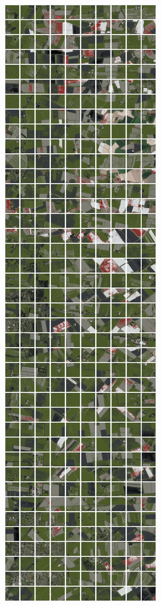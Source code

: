 <html>
<div>
<img src="https://github.com/HakkaTjakka/NL_TILE_MAP/blob/main/18/649/-1069/r.6490.-10690.png" height="44" width="44">
<img src="https://github.com/HakkaTjakka/NL_TILE_MAP/blob/main/18/649/-1069/r.6491.-10690.png" height="44" width="44">
<img src="https://github.com/HakkaTjakka/NL_TILE_MAP/blob/main/18/649/-1069/r.6492.-10690.png" height="44" width="44">
<img src="https://github.com/HakkaTjakka/NL_TILE_MAP/blob/main/18/649/-1069/r.6493.-10690.png" height="44" width="44">
<img src="https://github.com/HakkaTjakka/NL_TILE_MAP/blob/main/18/649/-1069/r.6494.-10690.png" height="44" width="44">
<img src="https://github.com/HakkaTjakka/NL_TILE_MAP/blob/main/18/649/-1069/r.6495.-10690.png" height="44" width="44">
<img src="https://github.com/HakkaTjakka/NL_TILE_MAP/blob/main/18/649/-1069/r.6496.-10690.png" height="44" width="44">
<img src="https://github.com/HakkaTjakka/NL_TILE_MAP/blob/main/18/649/-1069/r.6497.-10690.png" height="44" width="44">
<img src="https://github.com/HakkaTjakka/NL_TILE_MAP/blob/main/18/649/-1069/r.6498.-10690.png" height="44" width="44">
<img src="https://github.com/HakkaTjakka/NL_TILE_MAP/blob/main/18/649/-1069/r.6499.-10690.png" height="44" width="44">
<img src="https://github.com/HakkaTjakka/NL_TILE_MAP/blob/main/18/650/-1069/r.6500.-10690.png" height="44" width="44">
<img src="https://github.com/HakkaTjakka/NL_TILE_MAP/blob/main/18/650/-1069/r.6501.-10690.png" height="44" width="44">
<img src="https://github.com/HakkaTjakka/NL_TILE_MAP/blob/main/18/650/-1069/r.6502.-10690.png" height="44" width="44">
<img src="https://github.com/HakkaTjakka/NL_TILE_MAP/blob/main/18/650/-1069/r.6503.-10690.png" height="44" width="44">
<img src="https://github.com/HakkaTjakka/NL_TILE_MAP/blob/main/18/650/-1069/r.6504.-10690.png" height="44" width="44">
<img src="https://github.com/HakkaTjakka/NL_TILE_MAP/blob/main/18/650/-1069/r.6505.-10690.png" height="44" width="44">
<img src="https://github.com/HakkaTjakka/NL_TILE_MAP/blob/main/18/650/-1069/r.6506.-10690.png" height="44" width="44">
<img src="https://github.com/HakkaTjakka/NL_TILE_MAP/blob/main/18/650/-1069/r.6507.-10690.png" height="44" width="44">
<img src="https://github.com/HakkaTjakka/NL_TILE_MAP/blob/main/18/650/-1069/r.6508.-10690.png" height="44" width="44">
<img src="https://github.com/HakkaTjakka/NL_TILE_MAP/blob/main/18/650/-1069/r.6509.-10690.png" height="44" width="44">
<br>
<img src="https://github.com/HakkaTjakka/NL_TILE_MAP/blob/main/18/649/-1069/r.6490.-10689.png" height="44" width="44">
<img src="https://github.com/HakkaTjakka/NL_TILE_MAP/blob/main/18/649/-1069/r.6491.-10689.png" height="44" width="44">
<img src="https://github.com/HakkaTjakka/NL_TILE_MAP/blob/main/18/649/-1069/r.6492.-10689.png" height="44" width="44">
<img src="https://github.com/HakkaTjakka/NL_TILE_MAP/blob/main/18/649/-1069/r.6493.-10689.png" height="44" width="44">
<img src="https://github.com/HakkaTjakka/NL_TILE_MAP/blob/main/18/649/-1069/r.6494.-10689.png" height="44" width="44">
<img src="https://github.com/HakkaTjakka/NL_TILE_MAP/blob/main/18/649/-1069/r.6495.-10689.png" height="44" width="44">
<img src="https://github.com/HakkaTjakka/NL_TILE_MAP/blob/main/18/649/-1069/r.6496.-10689.png" height="44" width="44">
<img src="https://github.com/HakkaTjakka/NL_TILE_MAP/blob/main/18/649/-1069/r.6497.-10689.png" height="44" width="44">
<img src="https://github.com/HakkaTjakka/NL_TILE_MAP/blob/main/18/649/-1069/r.6498.-10689.png" height="44" width="44">
<img src="https://github.com/HakkaTjakka/NL_TILE_MAP/blob/main/18/649/-1069/r.6499.-10689.png" height="44" width="44">
<img src="https://github.com/HakkaTjakka/NL_TILE_MAP/blob/main/18/650/-1069/r.6500.-10689.png" height="44" width="44">
<img src="https://github.com/HakkaTjakka/NL_TILE_MAP/blob/main/18/650/-1069/r.6501.-10689.png" height="44" width="44">
<img src="https://github.com/HakkaTjakka/NL_TILE_MAP/blob/main/18/650/-1069/r.6502.-10689.png" height="44" width="44">
<img src="https://github.com/HakkaTjakka/NL_TILE_MAP/blob/main/18/650/-1069/r.6503.-10689.png" height="44" width="44">
<img src="https://github.com/HakkaTjakka/NL_TILE_MAP/blob/main/18/650/-1069/r.6504.-10689.png" height="44" width="44">
<img src="https://github.com/HakkaTjakka/NL_TILE_MAP/blob/main/18/650/-1069/r.6505.-10689.png" height="44" width="44">
<img src="https://github.com/HakkaTjakka/NL_TILE_MAP/blob/main/18/650/-1069/r.6506.-10689.png" height="44" width="44">
<img src="https://github.com/HakkaTjakka/NL_TILE_MAP/blob/main/18/650/-1069/r.6507.-10689.png" height="44" width="44">
<img src="https://github.com/HakkaTjakka/NL_TILE_MAP/blob/main/18/650/-1069/r.6508.-10689.png" height="44" width="44">
<img src="https://github.com/HakkaTjakka/NL_TILE_MAP/blob/main/18/650/-1069/r.6509.-10689.png" height="44" width="44">
<br>
<img src="https://github.com/HakkaTjakka/NL_TILE_MAP/blob/main/18/649/-1069/r.6490.-10688.png" height="44" width="44">
<img src="https://github.com/HakkaTjakka/NL_TILE_MAP/blob/main/18/649/-1069/r.6491.-10688.png" height="44" width="44">
<img src="https://github.com/HakkaTjakka/NL_TILE_MAP/blob/main/18/649/-1069/r.6492.-10688.png" height="44" width="44">
<img src="https://github.com/HakkaTjakka/NL_TILE_MAP/blob/main/18/649/-1069/r.6493.-10688.png" height="44" width="44">
<img src="https://github.com/HakkaTjakka/NL_TILE_MAP/blob/main/18/649/-1069/r.6494.-10688.png" height="44" width="44">
<img src="https://github.com/HakkaTjakka/NL_TILE_MAP/blob/main/18/649/-1069/r.6495.-10688.png" height="44" width="44">
<img src="https://github.com/HakkaTjakka/NL_TILE_MAP/blob/main/18/649/-1069/r.6496.-10688.png" height="44" width="44">
<img src="https://github.com/HakkaTjakka/NL_TILE_MAP/blob/main/18/649/-1069/r.6497.-10688.png" height="44" width="44">
<img src="https://github.com/HakkaTjakka/NL_TILE_MAP/blob/main/18/649/-1069/r.6498.-10688.png" height="44" width="44">
<img src="https://github.com/HakkaTjakka/NL_TILE_MAP/blob/main/18/649/-1069/r.6499.-10688.png" height="44" width="44">
<img src="https://github.com/HakkaTjakka/NL_TILE_MAP/blob/main/18/650/-1069/r.6500.-10688.png" height="44" width="44">
<img src="https://github.com/HakkaTjakka/NL_TILE_MAP/blob/main/18/650/-1069/r.6501.-10688.png" height="44" width="44">
<img src="https://github.com/HakkaTjakka/NL_TILE_MAP/blob/main/18/650/-1069/r.6502.-10688.png" height="44" width="44">
<img src="https://github.com/HakkaTjakka/NL_TILE_MAP/blob/main/18/650/-1069/r.6503.-10688.png" height="44" width="44">
<img src="https://github.com/HakkaTjakka/NL_TILE_MAP/blob/main/18/650/-1069/r.6504.-10688.png" height="44" width="44">
<img src="https://github.com/HakkaTjakka/NL_TILE_MAP/blob/main/18/650/-1069/r.6505.-10688.png" height="44" width="44">
<img src="https://github.com/HakkaTjakka/NL_TILE_MAP/blob/main/18/650/-1069/r.6506.-10688.png" height="44" width="44">
<img src="https://github.com/HakkaTjakka/NL_TILE_MAP/blob/main/18/650/-1069/r.6507.-10688.png" height="44" width="44">
<img src="https://github.com/HakkaTjakka/NL_TILE_MAP/blob/main/18/650/-1069/r.6508.-10688.png" height="44" width="44">
<img src="https://github.com/HakkaTjakka/NL_TILE_MAP/blob/main/18/650/-1069/r.6509.-10688.png" height="44" width="44">
<br>
<img src="https://github.com/HakkaTjakka/NL_TILE_MAP/blob/main/18/649/-1069/r.6490.-10687.png" height="44" width="44">
<img src="https://github.com/HakkaTjakka/NL_TILE_MAP/blob/main/18/649/-1069/r.6491.-10687.png" height="44" width="44">
<img src="https://github.com/HakkaTjakka/NL_TILE_MAP/blob/main/18/649/-1069/r.6492.-10687.png" height="44" width="44">
<img src="https://github.com/HakkaTjakka/NL_TILE_MAP/blob/main/18/649/-1069/r.6493.-10687.png" height="44" width="44">
<img src="https://github.com/HakkaTjakka/NL_TILE_MAP/blob/main/18/649/-1069/r.6494.-10687.png" height="44" width="44">
<img src="https://github.com/HakkaTjakka/NL_TILE_MAP/blob/main/18/649/-1069/r.6495.-10687.png" height="44" width="44">
<img src="https://github.com/HakkaTjakka/NL_TILE_MAP/blob/main/18/649/-1069/r.6496.-10687.png" height="44" width="44">
<img src="https://github.com/HakkaTjakka/NL_TILE_MAP/blob/main/18/649/-1069/r.6497.-10687.png" height="44" width="44">
<img src="https://github.com/HakkaTjakka/NL_TILE_MAP/blob/main/18/649/-1069/r.6498.-10687.png" height="44" width="44">
<img src="https://github.com/HakkaTjakka/NL_TILE_MAP/blob/main/18/649/-1069/r.6499.-10687.png" height="44" width="44">
<img src="https://github.com/HakkaTjakka/NL_TILE_MAP/blob/main/18/650/-1069/r.6500.-10687.png" height="44" width="44">
<img src="https://github.com/HakkaTjakka/NL_TILE_MAP/blob/main/18/650/-1069/r.6501.-10687.png" height="44" width="44">
<img src="https://github.com/HakkaTjakka/NL_TILE_MAP/blob/main/18/650/-1069/r.6502.-10687.png" height="44" width="44">
<img src="https://github.com/HakkaTjakka/NL_TILE_MAP/blob/main/18/650/-1069/r.6503.-10687.png" height="44" width="44">
<img src="https://github.com/HakkaTjakka/NL_TILE_MAP/blob/main/18/650/-1069/r.6504.-10687.png" height="44" width="44">
<img src="https://github.com/HakkaTjakka/NL_TILE_MAP/blob/main/18/650/-1069/r.6505.-10687.png" height="44" width="44">
<img src="https://github.com/HakkaTjakka/NL_TILE_MAP/blob/main/18/650/-1069/r.6506.-10687.png" height="44" width="44">
<img src="https://github.com/HakkaTjakka/NL_TILE_MAP/blob/main/18/650/-1069/r.6507.-10687.png" height="44" width="44">
<img src="https://github.com/HakkaTjakka/NL_TILE_MAP/blob/main/18/650/-1069/r.6508.-10687.png" height="44" width="44">
<img src="https://github.com/HakkaTjakka/NL_TILE_MAP/blob/main/18/650/-1069/r.6509.-10687.png" height="44" width="44">
<br>
<img src="https://github.com/HakkaTjakka/NL_TILE_MAP/blob/main/18/649/-1069/r.6490.-10686.png" height="44" width="44">
<img src="https://github.com/HakkaTjakka/NL_TILE_MAP/blob/main/18/649/-1069/r.6491.-10686.png" height="44" width="44">
<img src="https://github.com/HakkaTjakka/NL_TILE_MAP/blob/main/18/649/-1069/r.6492.-10686.png" height="44" width="44">
<img src="https://github.com/HakkaTjakka/NL_TILE_MAP/blob/main/18/649/-1069/r.6493.-10686.png" height="44" width="44">
<img src="https://github.com/HakkaTjakka/NL_TILE_MAP/blob/main/18/649/-1069/r.6494.-10686.png" height="44" width="44">
<img src="https://github.com/HakkaTjakka/NL_TILE_MAP/blob/main/18/649/-1069/r.6495.-10686.png" height="44" width="44">
<img src="https://github.com/HakkaTjakka/NL_TILE_MAP/blob/main/18/649/-1069/r.6496.-10686.png" height="44" width="44">
<img src="https://github.com/HakkaTjakka/NL_TILE_MAP/blob/main/18/649/-1069/r.6497.-10686.png" height="44" width="44">
<img src="https://github.com/HakkaTjakka/NL_TILE_MAP/blob/main/18/649/-1069/r.6498.-10686.png" height="44" width="44">
<img src="https://github.com/HakkaTjakka/NL_TILE_MAP/blob/main/18/649/-1069/r.6499.-10686.png" height="44" width="44">
<img src="https://github.com/HakkaTjakka/NL_TILE_MAP/blob/main/18/650/-1069/r.6500.-10686.png" height="44" width="44">
<img src="https://github.com/HakkaTjakka/NL_TILE_MAP/blob/main/18/650/-1069/r.6501.-10686.png" height="44" width="44">
<img src="https://github.com/HakkaTjakka/NL_TILE_MAP/blob/main/18/650/-1069/r.6502.-10686.png" height="44" width="44">
<img src="https://github.com/HakkaTjakka/NL_TILE_MAP/blob/main/18/650/-1069/r.6503.-10686.png" height="44" width="44">
<img src="https://github.com/HakkaTjakka/NL_TILE_MAP/blob/main/18/650/-1069/r.6504.-10686.png" height="44" width="44">
<img src="https://github.com/HakkaTjakka/NL_TILE_MAP/blob/main/18/650/-1069/r.6505.-10686.png" height="44" width="44">
<img src="https://github.com/HakkaTjakka/NL_TILE_MAP/blob/main/18/650/-1069/r.6506.-10686.png" height="44" width="44">
<img src="https://github.com/HakkaTjakka/NL_TILE_MAP/blob/main/18/650/-1069/r.6507.-10686.png" height="44" width="44">
<img src="https://github.com/HakkaTjakka/NL_TILE_MAP/blob/main/18/650/-1069/r.6508.-10686.png" height="44" width="44">
<img src="https://github.com/HakkaTjakka/NL_TILE_MAP/blob/main/18/650/-1069/r.6509.-10686.png" height="44" width="44">
<br>
<img src="https://github.com/HakkaTjakka/NL_TILE_MAP/blob/main/18/649/-1069/r.6490.-10685.png" height="44" width="44">
<img src="https://github.com/HakkaTjakka/NL_TILE_MAP/blob/main/18/649/-1069/r.6491.-10685.png" height="44" width="44">
<img src="https://github.com/HakkaTjakka/NL_TILE_MAP/blob/main/18/649/-1069/r.6492.-10685.png" height="44" width="44">
<img src="https://github.com/HakkaTjakka/NL_TILE_MAP/blob/main/18/649/-1069/r.6493.-10685.png" height="44" width="44">
<img src="https://github.com/HakkaTjakka/NL_TILE_MAP/blob/main/18/649/-1069/r.6494.-10685.png" height="44" width="44">
<img src="https://github.com/HakkaTjakka/NL_TILE_MAP/blob/main/18/649/-1069/r.6495.-10685.png" height="44" width="44">
<img src="https://github.com/HakkaTjakka/NL_TILE_MAP/blob/main/18/649/-1069/r.6496.-10685.png" height="44" width="44">
<img src="https://github.com/HakkaTjakka/NL_TILE_MAP/blob/main/18/649/-1069/r.6497.-10685.png" height="44" width="44">
<img src="https://github.com/HakkaTjakka/NL_TILE_MAP/blob/main/18/649/-1069/r.6498.-10685.png" height="44" width="44">
<img src="https://github.com/HakkaTjakka/NL_TILE_MAP/blob/main/18/649/-1069/r.6499.-10685.png" height="44" width="44">
<img src="https://github.com/HakkaTjakka/NL_TILE_MAP/blob/main/18/650/-1069/r.6500.-10685.png" height="44" width="44">
<img src="https://github.com/HakkaTjakka/NL_TILE_MAP/blob/main/18/650/-1069/r.6501.-10685.png" height="44" width="44">
<img src="https://github.com/HakkaTjakka/NL_TILE_MAP/blob/main/18/650/-1069/r.6502.-10685.png" height="44" width="44">
<img src="https://github.com/HakkaTjakka/NL_TILE_MAP/blob/main/18/650/-1069/r.6503.-10685.png" height="44" width="44">
<img src="https://github.com/HakkaTjakka/NL_TILE_MAP/blob/main/18/650/-1069/r.6504.-10685.png" height="44" width="44">
<img src="https://github.com/HakkaTjakka/NL_TILE_MAP/blob/main/18/650/-1069/r.6505.-10685.png" height="44" width="44">
<img src="https://github.com/HakkaTjakka/NL_TILE_MAP/blob/main/18/650/-1069/r.6506.-10685.png" height="44" width="44">
<img src="https://github.com/HakkaTjakka/NL_TILE_MAP/blob/main/18/650/-1069/r.6507.-10685.png" height="44" width="44">
<img src="https://github.com/HakkaTjakka/NL_TILE_MAP/blob/main/18/650/-1069/r.6508.-10685.png" height="44" width="44">
<img src="https://github.com/HakkaTjakka/NL_TILE_MAP/blob/main/18/650/-1069/r.6509.-10685.png" height="44" width="44">
<br>
<img src="https://github.com/HakkaTjakka/NL_TILE_MAP/blob/main/18/649/-1069/r.6490.-10684.png" height="44" width="44">
<img src="https://github.com/HakkaTjakka/NL_TILE_MAP/blob/main/18/649/-1069/r.6491.-10684.png" height="44" width="44">
<img src="https://github.com/HakkaTjakka/NL_TILE_MAP/blob/main/18/649/-1069/r.6492.-10684.png" height="44" width="44">
<img src="https://github.com/HakkaTjakka/NL_TILE_MAP/blob/main/18/649/-1069/r.6493.-10684.png" height="44" width="44">
<img src="https://github.com/HakkaTjakka/NL_TILE_MAP/blob/main/18/649/-1069/r.6494.-10684.png" height="44" width="44">
<img src="https://github.com/HakkaTjakka/NL_TILE_MAP/blob/main/18/649/-1069/r.6495.-10684.png" height="44" width="44">
<img src="https://github.com/HakkaTjakka/NL_TILE_MAP/blob/main/18/649/-1069/r.6496.-10684.png" height="44" width="44">
<img src="https://github.com/HakkaTjakka/NL_TILE_MAP/blob/main/18/649/-1069/r.6497.-10684.png" height="44" width="44">
<img src="https://github.com/HakkaTjakka/NL_TILE_MAP/blob/main/18/649/-1069/r.6498.-10684.png" height="44" width="44">
<img src="https://github.com/HakkaTjakka/NL_TILE_MAP/blob/main/18/649/-1069/r.6499.-10684.png" height="44" width="44">
<img src="https://github.com/HakkaTjakka/NL_TILE_MAP/blob/main/18/650/-1069/r.6500.-10684.png" height="44" width="44">
<img src="https://github.com/HakkaTjakka/NL_TILE_MAP/blob/main/18/650/-1069/r.6501.-10684.png" height="44" width="44">
<img src="https://github.com/HakkaTjakka/NL_TILE_MAP/blob/main/18/650/-1069/r.6502.-10684.png" height="44" width="44">
<img src="https://github.com/HakkaTjakka/NL_TILE_MAP/blob/main/18/650/-1069/r.6503.-10684.png" height="44" width="44">
<img src="https://github.com/HakkaTjakka/NL_TILE_MAP/blob/main/18/650/-1069/r.6504.-10684.png" height="44" width="44">
<img src="https://github.com/HakkaTjakka/NL_TILE_MAP/blob/main/18/650/-1069/r.6505.-10684.png" height="44" width="44">
<img src="https://github.com/HakkaTjakka/NL_TILE_MAP/blob/main/18/650/-1069/r.6506.-10684.png" height="44" width="44">
<img src="https://github.com/HakkaTjakka/NL_TILE_MAP/blob/main/18/650/-1069/r.6507.-10684.png" height="44" width="44">
<img src="https://github.com/HakkaTjakka/NL_TILE_MAP/blob/main/18/650/-1069/r.6508.-10684.png" height="44" width="44">
<img src="https://github.com/HakkaTjakka/NL_TILE_MAP/blob/main/18/650/-1069/r.6509.-10684.png" height="44" width="44">
<br>
<img src="https://github.com/HakkaTjakka/NL_TILE_MAP/blob/main/18/649/-1069/r.6490.-10683.png" height="44" width="44">
<img src="https://github.com/HakkaTjakka/NL_TILE_MAP/blob/main/18/649/-1069/r.6491.-10683.png" height="44" width="44">
<img src="https://github.com/HakkaTjakka/NL_TILE_MAP/blob/main/18/649/-1069/r.6492.-10683.png" height="44" width="44">
<img src="https://github.com/HakkaTjakka/NL_TILE_MAP/blob/main/18/649/-1069/r.6493.-10683.png" height="44" width="44">
<img src="https://github.com/HakkaTjakka/NL_TILE_MAP/blob/main/18/649/-1069/r.6494.-10683.png" height="44" width="44">
<img src="https://github.com/HakkaTjakka/NL_TILE_MAP/blob/main/18/649/-1069/r.6495.-10683.png" height="44" width="44">
<img src="https://github.com/HakkaTjakka/NL_TILE_MAP/blob/main/18/649/-1069/r.6496.-10683.png" height="44" width="44">
<img src="https://github.com/HakkaTjakka/NL_TILE_MAP/blob/main/18/649/-1069/r.6497.-10683.png" height="44" width="44">
<img src="https://github.com/HakkaTjakka/NL_TILE_MAP/blob/main/18/649/-1069/r.6498.-10683.png" height="44" width="44">
<img src="https://github.com/HakkaTjakka/NL_TILE_MAP/blob/main/18/649/-1069/r.6499.-10683.png" height="44" width="44">
<img src="https://github.com/HakkaTjakka/NL_TILE_MAP/blob/main/18/650/-1069/r.6500.-10683.png" height="44" width="44">
<img src="https://github.com/HakkaTjakka/NL_TILE_MAP/blob/main/18/650/-1069/r.6501.-10683.png" height="44" width="44">
<img src="https://github.com/HakkaTjakka/NL_TILE_MAP/blob/main/18/650/-1069/r.6502.-10683.png" height="44" width="44">
<img src="https://github.com/HakkaTjakka/NL_TILE_MAP/blob/main/18/650/-1069/r.6503.-10683.png" height="44" width="44">
<img src="https://github.com/HakkaTjakka/NL_TILE_MAP/blob/main/18/650/-1069/r.6504.-10683.png" height="44" width="44">
<img src="https://github.com/HakkaTjakka/NL_TILE_MAP/blob/main/18/650/-1069/r.6505.-10683.png" height="44" width="44">
<img src="https://github.com/HakkaTjakka/NL_TILE_MAP/blob/main/18/650/-1069/r.6506.-10683.png" height="44" width="44">
<img src="https://github.com/HakkaTjakka/NL_TILE_MAP/blob/main/18/650/-1069/r.6507.-10683.png" height="44" width="44">
<img src="https://github.com/HakkaTjakka/NL_TILE_MAP/blob/main/18/650/-1069/r.6508.-10683.png" height="44" width="44">
<img src="https://github.com/HakkaTjakka/NL_TILE_MAP/blob/main/18/650/-1069/r.6509.-10683.png" height="44" width="44">
<br>
<img src="https://github.com/HakkaTjakka/NL_TILE_MAP/blob/main/18/649/-1069/r.6490.-10682.png" height="44" width="44">
<img src="https://github.com/HakkaTjakka/NL_TILE_MAP/blob/main/18/649/-1069/r.6491.-10682.png" height="44" width="44">
<img src="https://github.com/HakkaTjakka/NL_TILE_MAP/blob/main/18/649/-1069/r.6492.-10682.png" height="44" width="44">
<img src="https://github.com/HakkaTjakka/NL_TILE_MAP/blob/main/18/649/-1069/r.6493.-10682.png" height="44" width="44">
<img src="https://github.com/HakkaTjakka/NL_TILE_MAP/blob/main/18/649/-1069/r.6494.-10682.png" height="44" width="44">
<img src="https://github.com/HakkaTjakka/NL_TILE_MAP/blob/main/18/649/-1069/r.6495.-10682.png" height="44" width="44">
<img src="https://github.com/HakkaTjakka/NL_TILE_MAP/blob/main/18/649/-1069/r.6496.-10682.png" height="44" width="44">
<img src="https://github.com/HakkaTjakka/NL_TILE_MAP/blob/main/18/649/-1069/r.6497.-10682.png" height="44" width="44">
<img src="https://github.com/HakkaTjakka/NL_TILE_MAP/blob/main/18/649/-1069/r.6498.-10682.png" height="44" width="44">
<img src="https://github.com/HakkaTjakka/NL_TILE_MAP/blob/main/18/649/-1069/r.6499.-10682.png" height="44" width="44">
<img src="https://github.com/HakkaTjakka/NL_TILE_MAP/blob/main/18/650/-1069/r.6500.-10682.png" height="44" width="44">
<img src="https://github.com/HakkaTjakka/NL_TILE_MAP/blob/main/18/650/-1069/r.6501.-10682.png" height="44" width="44">
<img src="https://github.com/HakkaTjakka/NL_TILE_MAP/blob/main/18/650/-1069/r.6502.-10682.png" height="44" width="44">
<img src="https://github.com/HakkaTjakka/NL_TILE_MAP/blob/main/18/650/-1069/r.6503.-10682.png" height="44" width="44">
<img src="https://github.com/HakkaTjakka/NL_TILE_MAP/blob/main/18/650/-1069/r.6504.-10682.png" height="44" width="44">
<img src="https://github.com/HakkaTjakka/NL_TILE_MAP/blob/main/18/650/-1069/r.6505.-10682.png" height="44" width="44">
<img src="https://github.com/HakkaTjakka/NL_TILE_MAP/blob/main/18/650/-1069/r.6506.-10682.png" height="44" width="44">
<img src="https://github.com/HakkaTjakka/NL_TILE_MAP/blob/main/18/650/-1069/r.6507.-10682.png" height="44" width="44">
<img src="https://github.com/HakkaTjakka/NL_TILE_MAP/blob/main/18/650/-1069/r.6508.-10682.png" height="44" width="44">
<img src="https://github.com/HakkaTjakka/NL_TILE_MAP/blob/main/18/650/-1069/r.6509.-10682.png" height="44" width="44">
<br>
<img src="https://github.com/HakkaTjakka/NL_TILE_MAP/blob/main/18/649/-1069/r.6490.-10681.png" height="44" width="44">
<img src="https://github.com/HakkaTjakka/NL_TILE_MAP/blob/main/18/649/-1069/r.6491.-10681.png" height="44" width="44">
<img src="https://github.com/HakkaTjakka/NL_TILE_MAP/blob/main/18/649/-1069/r.6492.-10681.png" height="44" width="44">
<img src="https://github.com/HakkaTjakka/NL_TILE_MAP/blob/main/18/649/-1069/r.6493.-10681.png" height="44" width="44">
<img src="https://github.com/HakkaTjakka/NL_TILE_MAP/blob/main/18/649/-1069/r.6494.-10681.png" height="44" width="44">
<img src="https://github.com/HakkaTjakka/NL_TILE_MAP/blob/main/18/649/-1069/r.6495.-10681.png" height="44" width="44">
<img src="https://github.com/HakkaTjakka/NL_TILE_MAP/blob/main/18/649/-1069/r.6496.-10681.png" height="44" width="44">
<img src="https://github.com/HakkaTjakka/NL_TILE_MAP/blob/main/18/649/-1069/r.6497.-10681.png" height="44" width="44">
<img src="https://github.com/HakkaTjakka/NL_TILE_MAP/blob/main/18/649/-1069/r.6498.-10681.png" height="44" width="44">
<img src="https://github.com/HakkaTjakka/NL_TILE_MAP/blob/main/18/649/-1069/r.6499.-10681.png" height="44" width="44">
<img src="https://github.com/HakkaTjakka/NL_TILE_MAP/blob/main/18/650/-1069/r.6500.-10681.png" height="44" width="44">
<img src="https://github.com/HakkaTjakka/NL_TILE_MAP/blob/main/18/650/-1069/r.6501.-10681.png" height="44" width="44">
<img src="https://github.com/HakkaTjakka/NL_TILE_MAP/blob/main/18/650/-1069/r.6502.-10681.png" height="44" width="44">
<img src="https://github.com/HakkaTjakka/NL_TILE_MAP/blob/main/18/650/-1069/r.6503.-10681.png" height="44" width="44">
<img src="https://github.com/HakkaTjakka/NL_TILE_MAP/blob/main/18/650/-1069/r.6504.-10681.png" height="44" width="44">
<img src="https://github.com/HakkaTjakka/NL_TILE_MAP/blob/main/18/650/-1069/r.6505.-10681.png" height="44" width="44">
<img src="https://github.com/HakkaTjakka/NL_TILE_MAP/blob/main/18/650/-1069/r.6506.-10681.png" height="44" width="44">
<img src="https://github.com/HakkaTjakka/NL_TILE_MAP/blob/main/18/650/-1069/r.6507.-10681.png" height="44" width="44">
<img src="https://github.com/HakkaTjakka/NL_TILE_MAP/blob/main/18/650/-1069/r.6508.-10681.png" height="44" width="44">
<img src="https://github.com/HakkaTjakka/NL_TILE_MAP/blob/main/18/650/-1069/r.6509.-10681.png" height="44" width="44">
<br>
<img src="https://github.com/HakkaTjakka/NL_TILE_MAP/blob/main/18/649/-1068/r.6490.-10680.png" height="44" width="44">
<img src="https://github.com/HakkaTjakka/NL_TILE_MAP/blob/main/18/649/-1068/r.6491.-10680.png" height="44" width="44">
<img src="https://github.com/HakkaTjakka/NL_TILE_MAP/blob/main/18/649/-1068/r.6492.-10680.png" height="44" width="44">
<img src="https://github.com/HakkaTjakka/NL_TILE_MAP/blob/main/18/649/-1068/r.6493.-10680.png" height="44" width="44">
<img src="https://github.com/HakkaTjakka/NL_TILE_MAP/blob/main/18/649/-1068/r.6494.-10680.png" height="44" width="44">
<img src="https://github.com/HakkaTjakka/NL_TILE_MAP/blob/main/18/649/-1068/r.6495.-10680.png" height="44" width="44">
<img src="https://github.com/HakkaTjakka/NL_TILE_MAP/blob/main/18/649/-1068/r.6496.-10680.png" height="44" width="44">
<img src="https://github.com/HakkaTjakka/NL_TILE_MAP/blob/main/18/649/-1068/r.6497.-10680.png" height="44" width="44">
<img src="https://github.com/HakkaTjakka/NL_TILE_MAP/blob/main/18/649/-1068/r.6498.-10680.png" height="44" width="44">
<img src="https://github.com/HakkaTjakka/NL_TILE_MAP/blob/main/18/649/-1068/r.6499.-10680.png" height="44" width="44">
<img src="https://github.com/HakkaTjakka/NL_TILE_MAP/blob/main/18/650/-1068/r.6500.-10680.png" height="44" width="44">
<img src="https://github.com/HakkaTjakka/NL_TILE_MAP/blob/main/18/650/-1068/r.6501.-10680.png" height="44" width="44">
<img src="https://github.com/HakkaTjakka/NL_TILE_MAP/blob/main/18/650/-1068/r.6502.-10680.png" height="44" width="44">
<img src="https://github.com/HakkaTjakka/NL_TILE_MAP/blob/main/18/650/-1068/r.6503.-10680.png" height="44" width="44">
<img src="https://github.com/HakkaTjakka/NL_TILE_MAP/blob/main/18/650/-1068/r.6504.-10680.png" height="44" width="44">
<img src="https://github.com/HakkaTjakka/NL_TILE_MAP/blob/main/18/650/-1068/r.6505.-10680.png" height="44" width="44">
<img src="https://github.com/HakkaTjakka/NL_TILE_MAP/blob/main/18/650/-1068/r.6506.-10680.png" height="44" width="44">
<img src="https://github.com/HakkaTjakka/NL_TILE_MAP/blob/main/18/650/-1068/r.6507.-10680.png" height="44" width="44">
<img src="https://github.com/HakkaTjakka/NL_TILE_MAP/blob/main/18/650/-1068/r.6508.-10680.png" height="44" width="44">
<img src="https://github.com/HakkaTjakka/NL_TILE_MAP/blob/main/18/650/-1068/r.6509.-10680.png" height="44" width="44">
<br>
<img src="https://github.com/HakkaTjakka/NL_TILE_MAP/blob/main/18/649/-1068/r.6490.-10679.png" height="44" width="44">
<img src="https://github.com/HakkaTjakka/NL_TILE_MAP/blob/main/18/649/-1068/r.6491.-10679.png" height="44" width="44">
<img src="https://github.com/HakkaTjakka/NL_TILE_MAP/blob/main/18/649/-1068/r.6492.-10679.png" height="44" width="44">
<img src="https://github.com/HakkaTjakka/NL_TILE_MAP/blob/main/18/649/-1068/r.6493.-10679.png" height="44" width="44">
<img src="https://github.com/HakkaTjakka/NL_TILE_MAP/blob/main/18/649/-1068/r.6494.-10679.png" height="44" width="44">
<img src="https://github.com/HakkaTjakka/NL_TILE_MAP/blob/main/18/649/-1068/r.6495.-10679.png" height="44" width="44">
<img src="https://github.com/HakkaTjakka/NL_TILE_MAP/blob/main/18/649/-1068/r.6496.-10679.png" height="44" width="44">
<img src="https://github.com/HakkaTjakka/NL_TILE_MAP/blob/main/18/649/-1068/r.6497.-10679.png" height="44" width="44">
<img src="https://github.com/HakkaTjakka/NL_TILE_MAP/blob/main/18/649/-1068/r.6498.-10679.png" height="44" width="44">
<img src="https://github.com/HakkaTjakka/NL_TILE_MAP/blob/main/18/649/-1068/r.6499.-10679.png" height="44" width="44">
<img src="https://github.com/HakkaTjakka/NL_TILE_MAP/blob/main/18/650/-1068/r.6500.-10679.png" height="44" width="44">
<img src="https://github.com/HakkaTjakka/NL_TILE_MAP/blob/main/18/650/-1068/r.6501.-10679.png" height="44" width="44">
<img src="https://github.com/HakkaTjakka/NL_TILE_MAP/blob/main/18/650/-1068/r.6502.-10679.png" height="44" width="44">
<img src="https://github.com/HakkaTjakka/NL_TILE_MAP/blob/main/18/650/-1068/r.6503.-10679.png" height="44" width="44">
<img src="https://github.com/HakkaTjakka/NL_TILE_MAP/blob/main/18/650/-1068/r.6504.-10679.png" height="44" width="44">
<img src="https://github.com/HakkaTjakka/NL_TILE_MAP/blob/main/18/650/-1068/r.6505.-10679.png" height="44" width="44">
<img src="https://github.com/HakkaTjakka/NL_TILE_MAP/blob/main/18/650/-1068/r.6506.-10679.png" height="44" width="44">
<img src="https://github.com/HakkaTjakka/NL_TILE_MAP/blob/main/18/650/-1068/r.6507.-10679.png" height="44" width="44">
<img src="https://github.com/HakkaTjakka/NL_TILE_MAP/blob/main/18/650/-1068/r.6508.-10679.png" height="44" width="44">
<img src="https://github.com/HakkaTjakka/NL_TILE_MAP/blob/main/18/650/-1068/r.6509.-10679.png" height="44" width="44">
<br>
<img src="https://github.com/HakkaTjakka/NL_TILE_MAP/blob/main/18/649/-1068/r.6490.-10678.png" height="44" width="44">
<img src="https://github.com/HakkaTjakka/NL_TILE_MAP/blob/main/18/649/-1068/r.6491.-10678.png" height="44" width="44">
<img src="https://github.com/HakkaTjakka/NL_TILE_MAP/blob/main/18/649/-1068/r.6492.-10678.png" height="44" width="44">
<img src="https://github.com/HakkaTjakka/NL_TILE_MAP/blob/main/18/649/-1068/r.6493.-10678.png" height="44" width="44">
<img src="https://github.com/HakkaTjakka/NL_TILE_MAP/blob/main/18/649/-1068/r.6494.-10678.png" height="44" width="44">
<img src="https://github.com/HakkaTjakka/NL_TILE_MAP/blob/main/18/649/-1068/r.6495.-10678.png" height="44" width="44">
<img src="https://github.com/HakkaTjakka/NL_TILE_MAP/blob/main/18/649/-1068/r.6496.-10678.png" height="44" width="44">
<img src="https://github.com/HakkaTjakka/NL_TILE_MAP/blob/main/18/649/-1068/r.6497.-10678.png" height="44" width="44">
<img src="https://github.com/HakkaTjakka/NL_TILE_MAP/blob/main/18/649/-1068/r.6498.-10678.png" height="44" width="44">
<img src="https://github.com/HakkaTjakka/NL_TILE_MAP/blob/main/18/649/-1068/r.6499.-10678.png" height="44" width="44">
<img src="https://github.com/HakkaTjakka/NL_TILE_MAP/blob/main/18/650/-1068/r.6500.-10678.png" height="44" width="44">
<img src="https://github.com/HakkaTjakka/NL_TILE_MAP/blob/main/18/650/-1068/r.6501.-10678.png" height="44" width="44">
<img src="https://github.com/HakkaTjakka/NL_TILE_MAP/blob/main/18/650/-1068/r.6502.-10678.png" height="44" width="44">
<img src="https://github.com/HakkaTjakka/NL_TILE_MAP/blob/main/18/650/-1068/r.6503.-10678.png" height="44" width="44">
<img src="https://github.com/HakkaTjakka/NL_TILE_MAP/blob/main/18/650/-1068/r.6504.-10678.png" height="44" width="44">
<img src="https://github.com/HakkaTjakka/NL_TILE_MAP/blob/main/18/650/-1068/r.6505.-10678.png" height="44" width="44">
<img src="https://github.com/HakkaTjakka/NL_TILE_MAP/blob/main/18/650/-1068/r.6506.-10678.png" height="44" width="44">
<img src="https://github.com/HakkaTjakka/NL_TILE_MAP/blob/main/18/650/-1068/r.6507.-10678.png" height="44" width="44">
<img src="https://github.com/HakkaTjakka/NL_TILE_MAP/blob/main/18/650/-1068/r.6508.-10678.png" height="44" width="44">
<img src="https://github.com/HakkaTjakka/NL_TILE_MAP/blob/main/18/650/-1068/r.6509.-10678.png" height="44" width="44">
<br>
<img src="https://github.com/HakkaTjakka/NL_TILE_MAP/blob/main/18/649/-1068/r.6490.-10677.png" height="44" width="44">
<img src="https://github.com/HakkaTjakka/NL_TILE_MAP/blob/main/18/649/-1068/r.6491.-10677.png" height="44" width="44">
<img src="https://github.com/HakkaTjakka/NL_TILE_MAP/blob/main/18/649/-1068/r.6492.-10677.png" height="44" width="44">
<img src="https://github.com/HakkaTjakka/NL_TILE_MAP/blob/main/18/649/-1068/r.6493.-10677.png" height="44" width="44">
<img src="https://github.com/HakkaTjakka/NL_TILE_MAP/blob/main/18/649/-1068/r.6494.-10677.png" height="44" width="44">
<img src="https://github.com/HakkaTjakka/NL_TILE_MAP/blob/main/18/649/-1068/r.6495.-10677.png" height="44" width="44">
<img src="https://github.com/HakkaTjakka/NL_TILE_MAP/blob/main/18/649/-1068/r.6496.-10677.png" height="44" width="44">
<img src="https://github.com/HakkaTjakka/NL_TILE_MAP/blob/main/18/649/-1068/r.6497.-10677.png" height="44" width="44">
<img src="https://github.com/HakkaTjakka/NL_TILE_MAP/blob/main/18/649/-1068/r.6498.-10677.png" height="44" width="44">
<img src="https://github.com/HakkaTjakka/NL_TILE_MAP/blob/main/18/649/-1068/r.6499.-10677.png" height="44" width="44">
<img src="https://github.com/HakkaTjakka/NL_TILE_MAP/blob/main/18/650/-1068/r.6500.-10677.png" height="44" width="44">
<img src="https://github.com/HakkaTjakka/NL_TILE_MAP/blob/main/18/650/-1068/r.6501.-10677.png" height="44" width="44">
<img src="https://github.com/HakkaTjakka/NL_TILE_MAP/blob/main/18/650/-1068/r.6502.-10677.png" height="44" width="44">
<img src="https://github.com/HakkaTjakka/NL_TILE_MAP/blob/main/18/650/-1068/r.6503.-10677.png" height="44" width="44">
<img src="https://github.com/HakkaTjakka/NL_TILE_MAP/blob/main/18/650/-1068/r.6504.-10677.png" height="44" width="44">
<img src="https://github.com/HakkaTjakka/NL_TILE_MAP/blob/main/18/650/-1068/r.6505.-10677.png" height="44" width="44">
<img src="https://github.com/HakkaTjakka/NL_TILE_MAP/blob/main/18/650/-1068/r.6506.-10677.png" height="44" width="44">
<img src="https://github.com/HakkaTjakka/NL_TILE_MAP/blob/main/18/650/-1068/r.6507.-10677.png" height="44" width="44">
<img src="https://github.com/HakkaTjakka/NL_TILE_MAP/blob/main/18/650/-1068/r.6508.-10677.png" height="44" width="44">
<img src="https://github.com/HakkaTjakka/NL_TILE_MAP/blob/main/18/650/-1068/r.6509.-10677.png" height="44" width="44">
<br>
<img src="https://github.com/HakkaTjakka/NL_TILE_MAP/blob/main/18/649/-1068/r.6490.-10676.png" height="44" width="44">
<img src="https://github.com/HakkaTjakka/NL_TILE_MAP/blob/main/18/649/-1068/r.6491.-10676.png" height="44" width="44">
<img src="https://github.com/HakkaTjakka/NL_TILE_MAP/blob/main/18/649/-1068/r.6492.-10676.png" height="44" width="44">
<img src="https://github.com/HakkaTjakka/NL_TILE_MAP/blob/main/18/649/-1068/r.6493.-10676.png" height="44" width="44">
<img src="https://github.com/HakkaTjakka/NL_TILE_MAP/blob/main/18/649/-1068/r.6494.-10676.png" height="44" width="44">
<img src="https://github.com/HakkaTjakka/NL_TILE_MAP/blob/main/18/649/-1068/r.6495.-10676.png" height="44" width="44">
<img src="https://github.com/HakkaTjakka/NL_TILE_MAP/blob/main/18/649/-1068/r.6496.-10676.png" height="44" width="44">
<img src="https://github.com/HakkaTjakka/NL_TILE_MAP/blob/main/18/649/-1068/r.6497.-10676.png" height="44" width="44">
<img src="https://github.com/HakkaTjakka/NL_TILE_MAP/blob/main/18/649/-1068/r.6498.-10676.png" height="44" width="44">
<img src="https://github.com/HakkaTjakka/NL_TILE_MAP/blob/main/18/649/-1068/r.6499.-10676.png" height="44" width="44">
<img src="https://github.com/HakkaTjakka/NL_TILE_MAP/blob/main/18/650/-1068/r.6500.-10676.png" height="44" width="44">
<img src="https://github.com/HakkaTjakka/NL_TILE_MAP/blob/main/18/650/-1068/r.6501.-10676.png" height="44" width="44">
<img src="https://github.com/HakkaTjakka/NL_TILE_MAP/blob/main/18/650/-1068/r.6502.-10676.png" height="44" width="44">
<img src="https://github.com/HakkaTjakka/NL_TILE_MAP/blob/main/18/650/-1068/r.6503.-10676.png" height="44" width="44">
<img src="https://github.com/HakkaTjakka/NL_TILE_MAP/blob/main/18/650/-1068/r.6504.-10676.png" height="44" width="44">
<img src="https://github.com/HakkaTjakka/NL_TILE_MAP/blob/main/18/650/-1068/r.6505.-10676.png" height="44" width="44">
<img src="https://github.com/HakkaTjakka/NL_TILE_MAP/blob/main/18/650/-1068/r.6506.-10676.png" height="44" width="44">
<img src="https://github.com/HakkaTjakka/NL_TILE_MAP/blob/main/18/650/-1068/r.6507.-10676.png" height="44" width="44">
<img src="https://github.com/HakkaTjakka/NL_TILE_MAP/blob/main/18/650/-1068/r.6508.-10676.png" height="44" width="44">
<img src="https://github.com/HakkaTjakka/NL_TILE_MAP/blob/main/18/650/-1068/r.6509.-10676.png" height="44" width="44">
<br>
<img src="https://github.com/HakkaTjakka/NL_TILE_MAP/blob/main/18/649/-1068/r.6490.-10675.png" height="44" width="44">
<img src="https://github.com/HakkaTjakka/NL_TILE_MAP/blob/main/18/649/-1068/r.6491.-10675.png" height="44" width="44">
<img src="https://github.com/HakkaTjakka/NL_TILE_MAP/blob/main/18/649/-1068/r.6492.-10675.png" height="44" width="44">
<img src="https://github.com/HakkaTjakka/NL_TILE_MAP/blob/main/18/649/-1068/r.6493.-10675.png" height="44" width="44">
<img src="https://github.com/HakkaTjakka/NL_TILE_MAP/blob/main/18/649/-1068/r.6494.-10675.png" height="44" width="44">
<img src="https://github.com/HakkaTjakka/NL_TILE_MAP/blob/main/18/649/-1068/r.6495.-10675.png" height="44" width="44">
<img src="https://github.com/HakkaTjakka/NL_TILE_MAP/blob/main/18/649/-1068/r.6496.-10675.png" height="44" width="44">
<img src="https://github.com/HakkaTjakka/NL_TILE_MAP/blob/main/18/649/-1068/r.6497.-10675.png" height="44" width="44">
<img src="https://github.com/HakkaTjakka/NL_TILE_MAP/blob/main/18/649/-1068/r.6498.-10675.png" height="44" width="44">
<img src="https://github.com/HakkaTjakka/NL_TILE_MAP/blob/main/18/649/-1068/r.6499.-10675.png" height="44" width="44">
<img src="https://github.com/HakkaTjakka/NL_TILE_MAP/blob/main/18/650/-1068/r.6500.-10675.png" height="44" width="44">
<img src="https://github.com/HakkaTjakka/NL_TILE_MAP/blob/main/18/650/-1068/r.6501.-10675.png" height="44" width="44">
<img src="https://github.com/HakkaTjakka/NL_TILE_MAP/blob/main/18/650/-1068/r.6502.-10675.png" height="44" width="44">
<img src="https://github.com/HakkaTjakka/NL_TILE_MAP/blob/main/18/650/-1068/r.6503.-10675.png" height="44" width="44">
<img src="https://github.com/HakkaTjakka/NL_TILE_MAP/blob/main/18/650/-1068/r.6504.-10675.png" height="44" width="44">
<img src="https://github.com/HakkaTjakka/NL_TILE_MAP/blob/main/18/650/-1068/r.6505.-10675.png" height="44" width="44">
<img src="https://github.com/HakkaTjakka/NL_TILE_MAP/blob/main/18/650/-1068/r.6506.-10675.png" height="44" width="44">
<img src="https://github.com/HakkaTjakka/NL_TILE_MAP/blob/main/18/650/-1068/r.6507.-10675.png" height="44" width="44">
<img src="https://github.com/HakkaTjakka/NL_TILE_MAP/blob/main/18/650/-1068/r.6508.-10675.png" height="44" width="44">
<img src="https://github.com/HakkaTjakka/NL_TILE_MAP/blob/main/18/650/-1068/r.6509.-10675.png" height="44" width="44">
<br>
<img src="https://github.com/HakkaTjakka/NL_TILE_MAP/blob/main/18/649/-1068/r.6490.-10674.png" height="44" width="44">
<img src="https://github.com/HakkaTjakka/NL_TILE_MAP/blob/main/18/649/-1068/r.6491.-10674.png" height="44" width="44">
<img src="https://github.com/HakkaTjakka/NL_TILE_MAP/blob/main/18/649/-1068/r.6492.-10674.png" height="44" width="44">
<img src="https://github.com/HakkaTjakka/NL_TILE_MAP/blob/main/18/649/-1068/r.6493.-10674.png" height="44" width="44">
<img src="https://github.com/HakkaTjakka/NL_TILE_MAP/blob/main/18/649/-1068/r.6494.-10674.png" height="44" width="44">
<img src="https://github.com/HakkaTjakka/NL_TILE_MAP/blob/main/18/649/-1068/r.6495.-10674.png" height="44" width="44">
<img src="https://github.com/HakkaTjakka/NL_TILE_MAP/blob/main/18/649/-1068/r.6496.-10674.png" height="44" width="44">
<img src="https://github.com/HakkaTjakka/NL_TILE_MAP/blob/main/18/649/-1068/r.6497.-10674.png" height="44" width="44">
<img src="https://github.com/HakkaTjakka/NL_TILE_MAP/blob/main/18/649/-1068/r.6498.-10674.png" height="44" width="44">
<img src="https://github.com/HakkaTjakka/NL_TILE_MAP/blob/main/18/649/-1068/r.6499.-10674.png" height="44" width="44">
<img src="https://github.com/HakkaTjakka/NL_TILE_MAP/blob/main/18/650/-1068/r.6500.-10674.png" height="44" width="44">
<img src="https://github.com/HakkaTjakka/NL_TILE_MAP/blob/main/18/650/-1068/r.6501.-10674.png" height="44" width="44">
<img src="https://github.com/HakkaTjakka/NL_TILE_MAP/blob/main/18/650/-1068/r.6502.-10674.png" height="44" width="44">
<img src="https://github.com/HakkaTjakka/NL_TILE_MAP/blob/main/18/650/-1068/r.6503.-10674.png" height="44" width="44">
<img src="https://github.com/HakkaTjakka/NL_TILE_MAP/blob/main/18/650/-1068/r.6504.-10674.png" height="44" width="44">
<img src="https://github.com/HakkaTjakka/NL_TILE_MAP/blob/main/18/650/-1068/r.6505.-10674.png" height="44" width="44">
<img src="https://github.com/HakkaTjakka/NL_TILE_MAP/blob/main/18/650/-1068/r.6506.-10674.png" height="44" width="44">
<img src="https://github.com/HakkaTjakka/NL_TILE_MAP/blob/main/18/650/-1068/r.6507.-10674.png" height="44" width="44">
<img src="https://github.com/HakkaTjakka/NL_TILE_MAP/blob/main/18/650/-1068/r.6508.-10674.png" height="44" width="44">
<img src="https://github.com/HakkaTjakka/NL_TILE_MAP/blob/main/18/650/-1068/r.6509.-10674.png" height="44" width="44">
<br>
<img src="https://github.com/HakkaTjakka/NL_TILE_MAP/blob/main/18/649/-1068/r.6490.-10673.png" height="44" width="44">
<img src="https://github.com/HakkaTjakka/NL_TILE_MAP/blob/main/18/649/-1068/r.6491.-10673.png" height="44" width="44">
<img src="https://github.com/HakkaTjakka/NL_TILE_MAP/blob/main/18/649/-1068/r.6492.-10673.png" height="44" width="44">
<img src="https://github.com/HakkaTjakka/NL_TILE_MAP/blob/main/18/649/-1068/r.6493.-10673.png" height="44" width="44">
<img src="https://github.com/HakkaTjakka/NL_TILE_MAP/blob/main/18/649/-1068/r.6494.-10673.png" height="44" width="44">
<img src="https://github.com/HakkaTjakka/NL_TILE_MAP/blob/main/18/649/-1068/r.6495.-10673.png" height="44" width="44">
<img src="https://github.com/HakkaTjakka/NL_TILE_MAP/blob/main/18/649/-1068/r.6496.-10673.png" height="44" width="44">
<img src="https://github.com/HakkaTjakka/NL_TILE_MAP/blob/main/18/649/-1068/r.6497.-10673.png" height="44" width="44">
<img src="https://github.com/HakkaTjakka/NL_TILE_MAP/blob/main/18/649/-1068/r.6498.-10673.png" height="44" width="44">
<img src="https://github.com/HakkaTjakka/NL_TILE_MAP/blob/main/18/649/-1068/r.6499.-10673.png" height="44" width="44">
<img src="https://github.com/HakkaTjakka/NL_TILE_MAP/blob/main/18/650/-1068/r.6500.-10673.png" height="44" width="44">
<img src="https://github.com/HakkaTjakka/NL_TILE_MAP/blob/main/18/650/-1068/r.6501.-10673.png" height="44" width="44">
<img src="https://github.com/HakkaTjakka/NL_TILE_MAP/blob/main/18/650/-1068/r.6502.-10673.png" height="44" width="44">
<img src="https://github.com/HakkaTjakka/NL_TILE_MAP/blob/main/18/650/-1068/r.6503.-10673.png" height="44" width="44">
<img src="https://github.com/HakkaTjakka/NL_TILE_MAP/blob/main/18/650/-1068/r.6504.-10673.png" height="44" width="44">
<img src="https://github.com/HakkaTjakka/NL_TILE_MAP/blob/main/18/650/-1068/r.6505.-10673.png" height="44" width="44">
<img src="https://github.com/HakkaTjakka/NL_TILE_MAP/blob/main/18/650/-1068/r.6506.-10673.png" height="44" width="44">
<img src="https://github.com/HakkaTjakka/NL_TILE_MAP/blob/main/18/650/-1068/r.6507.-10673.png" height="44" width="44">
<img src="https://github.com/HakkaTjakka/NL_TILE_MAP/blob/main/18/650/-1068/r.6508.-10673.png" height="44" width="44">
<img src="https://github.com/HakkaTjakka/NL_TILE_MAP/blob/main/18/650/-1068/r.6509.-10673.png" height="44" width="44">
<br>
<img src="https://github.com/HakkaTjakka/NL_TILE_MAP/blob/main/18/649/-1068/r.6490.-10672.png" height="44" width="44">
<img src="https://github.com/HakkaTjakka/NL_TILE_MAP/blob/main/18/649/-1068/r.6491.-10672.png" height="44" width="44">
<img src="https://github.com/HakkaTjakka/NL_TILE_MAP/blob/main/18/649/-1068/r.6492.-10672.png" height="44" width="44">
<img src="https://github.com/HakkaTjakka/NL_TILE_MAP/blob/main/18/649/-1068/r.6493.-10672.png" height="44" width="44">
<img src="https://github.com/HakkaTjakka/NL_TILE_MAP/blob/main/18/649/-1068/r.6494.-10672.png" height="44" width="44">
<img src="https://github.com/HakkaTjakka/NL_TILE_MAP/blob/main/18/649/-1068/r.6495.-10672.png" height="44" width="44">
<img src="https://github.com/HakkaTjakka/NL_TILE_MAP/blob/main/18/649/-1068/r.6496.-10672.png" height="44" width="44">
<img src="https://github.com/HakkaTjakka/NL_TILE_MAP/blob/main/18/649/-1068/r.6497.-10672.png" height="44" width="44">
<img src="https://github.com/HakkaTjakka/NL_TILE_MAP/blob/main/18/649/-1068/r.6498.-10672.png" height="44" width="44">
<img src="https://github.com/HakkaTjakka/NL_TILE_MAP/blob/main/18/649/-1068/r.6499.-10672.png" height="44" width="44">
<img src="https://github.com/HakkaTjakka/NL_TILE_MAP/blob/main/18/650/-1068/r.6500.-10672.png" height="44" width="44">
<img src="https://github.com/HakkaTjakka/NL_TILE_MAP/blob/main/18/650/-1068/r.6501.-10672.png" height="44" width="44">
<img src="https://github.com/HakkaTjakka/NL_TILE_MAP/blob/main/18/650/-1068/r.6502.-10672.png" height="44" width="44">
<img src="https://github.com/HakkaTjakka/NL_TILE_MAP/blob/main/18/650/-1068/r.6503.-10672.png" height="44" width="44">
<img src="https://github.com/HakkaTjakka/NL_TILE_MAP/blob/main/18/650/-1068/r.6504.-10672.png" height="44" width="44">
<img src="https://github.com/HakkaTjakka/NL_TILE_MAP/blob/main/18/650/-1068/r.6505.-10672.png" height="44" width="44">
<img src="https://github.com/HakkaTjakka/NL_TILE_MAP/blob/main/18/650/-1068/r.6506.-10672.png" height="44" width="44">
<img src="https://github.com/HakkaTjakka/NL_TILE_MAP/blob/main/18/650/-1068/r.6507.-10672.png" height="44" width="44">
<img src="https://github.com/HakkaTjakka/NL_TILE_MAP/blob/main/18/650/-1068/r.6508.-10672.png" height="44" width="44">
<img src="https://github.com/HakkaTjakka/NL_TILE_MAP/blob/main/18/650/-1068/r.6509.-10672.png" height="44" width="44">
<br>
<img src="https://github.com/HakkaTjakka/NL_TILE_MAP/blob/main/18/649/-1068/r.6490.-10671.png" height="44" width="44">
<img src="https://github.com/HakkaTjakka/NL_TILE_MAP/blob/main/18/649/-1068/r.6491.-10671.png" height="44" width="44">
<img src="https://github.com/HakkaTjakka/NL_TILE_MAP/blob/main/18/649/-1068/r.6492.-10671.png" height="44" width="44">
<img src="https://github.com/HakkaTjakka/NL_TILE_MAP/blob/main/18/649/-1068/r.6493.-10671.png" height="44" width="44">
<img src="https://github.com/HakkaTjakka/NL_TILE_MAP/blob/main/18/649/-1068/r.6494.-10671.png" height="44" width="44">
<img src="https://github.com/HakkaTjakka/NL_TILE_MAP/blob/main/18/649/-1068/r.6495.-10671.png" height="44" width="44">
<img src="https://github.com/HakkaTjakka/NL_TILE_MAP/blob/main/18/649/-1068/r.6496.-10671.png" height="44" width="44">
<img src="https://github.com/HakkaTjakka/NL_TILE_MAP/blob/main/18/649/-1068/r.6497.-10671.png" height="44" width="44">
<img src="https://github.com/HakkaTjakka/NL_TILE_MAP/blob/main/18/649/-1068/r.6498.-10671.png" height="44" width="44">
<img src="https://github.com/HakkaTjakka/NL_TILE_MAP/blob/main/18/649/-1068/r.6499.-10671.png" height="44" width="44">
<img src="https://github.com/HakkaTjakka/NL_TILE_MAP/blob/main/18/650/-1068/r.6500.-10671.png" height="44" width="44">
<img src="https://github.com/HakkaTjakka/NL_TILE_MAP/blob/main/18/650/-1068/r.6501.-10671.png" height="44" width="44">
<img src="https://github.com/HakkaTjakka/NL_TILE_MAP/blob/main/18/650/-1068/r.6502.-10671.png" height="44" width="44">
<img src="https://github.com/HakkaTjakka/NL_TILE_MAP/blob/main/18/650/-1068/r.6503.-10671.png" height="44" width="44">
<img src="https://github.com/HakkaTjakka/NL_TILE_MAP/blob/main/18/650/-1068/r.6504.-10671.png" height="44" width="44">
<img src="https://github.com/HakkaTjakka/NL_TILE_MAP/blob/main/18/650/-1068/r.6505.-10671.png" height="44" width="44">
<img src="https://github.com/HakkaTjakka/NL_TILE_MAP/blob/main/18/650/-1068/r.6506.-10671.png" height="44" width="44">
<img src="https://github.com/HakkaTjakka/NL_TILE_MAP/blob/main/18/650/-1068/r.6507.-10671.png" height="44" width="44">
<img src="https://github.com/HakkaTjakka/NL_TILE_MAP/blob/main/18/650/-1068/r.6508.-10671.png" height="44" width="44">
<img src="https://github.com/HakkaTjakka/NL_TILE_MAP/blob/main/18/650/-1068/r.6509.-10671.png" height="44" width="44">
<br>
</div>
</html>
